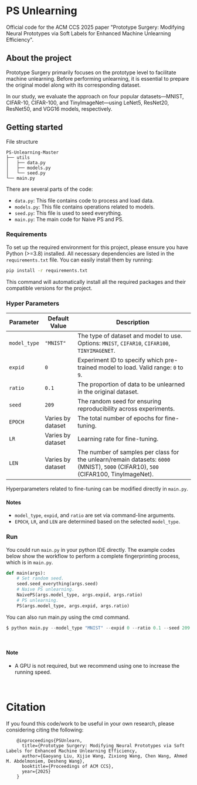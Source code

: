 # PS Unlearning

Official code for the ACM CCS 2025 paper "Prototype Surgery: Modifying Neural Prototypes via Soft Labels for Enhanced Machine Unlearning Efficiency".

## About the project

Prototype Surgery primarily focuses on the prototype level to facilitate machine unlearning. Before performing unlearning, it is essential to prepare the original model along with its corresponding dataset.

In our study, we evaluate the approach on four popular datasets—MNIST, CIFAR-10, CIFAR-100, and TinyImageNet—using LeNet5, ResNet20, ResNet50, and VGG16 models, respectively.

## Getting started

File structure

```os
PS-Unlearning-Master
├── utils
│   ├── data.py
│   ├── models.py
│   └── seed.py
└── main.py
```

There are several parts of the code:
- `data.py`: This file contains code to process and load data.
- `models.py`: This file contains operations related to models.
- `seed.py`: This file is used to seed everything.
- `main.py`: The main code for Naive PS and PS.


### Requirements

To set up the required environment for this project, please ensure you have Python (>=3.8) installed. All necessary dependencies are listed in the `requirements.txt` file. You can easily install them by running:

```bash
pip install -r requirements.txt
```

This command will automatically install all the required packages and their compatible versions for the project.

### Hyper Parameters

| Parameter       | Default Value    | Description                                                                                     |
|------------------|------------------|-------------------------------------------------------------------------------------------------|
| `model_type`    | `"MNIST"`        | The type of dataset and model to use. Options: `MNIST`, `CIFAR10`, `CIFAR100`, `TINYIMAGENET`.  |
| `expid`         | `0`              | Experiment ID to specify which pre-trained model to load. Valid range: `0` to `9`.             |
| `ratio`         | `0.1`            | The proportion of data to be unlearned in the original dataset.                                |
| `seed`          | `209`            | The random seed for ensuring reproducibility across experiments.                               |
| `EPOCH`         | Varies by dataset| The total number of epochs for fine-tuning. |
| `LR`            | Varies by dataset| Learning rate for fine-tuning. |
| `LEN`           | Varies by dataset| The number of samples per class for the unlearn/remain datasets: `6000` (MNIST), `5000` (CIFAR10), `500` (CIFAR100, TinyImageNet). |

Hyperparameters related to fine-tuning can be modified directly in `main.py`.

#### Notes
- `model_type`, `expid`, and `ratio` are set via command-line arguments.
- `EPOCH`, `LR`, and `LEN` are determined based on the selected `model_type`.

### Run
You could run `main.py` in your python IDE directly.
The example codes below show the workflow to perform a complete fingerprinting process, which is in `main.py`.

```python
def main(args):
    # Set random seed.
    seed.seed_everything(args.seed)
    # Naive PS unlearning.
    NaivePS(args.model_type, args.expid, args.ratio)
    # PS unlearning.
    PS(args.model_type, args.expid, args.ratio)
```

You can also run main.py using the cmd command.
```python
$ python main.py --model_type "MNIST" --expid 0 --ratio 0.1 --seed 209
```


<br>

#### Note
- A GPU is not required, but we recommend using one to increase the running speed. 

<br>

# Citation
If you found this code/work to be useful in your own research, please considering citing the following:
```
    @inproceedings{PSUnlearn,
      title={Prototype Surgery: Modifying Neural Prototypes via Soft Labels for Enhanced Machine Unlearning Efficiency,
      author={Gaoyang Liu, Xijie Wang, Zixiong Wang, Chen Wang, Ahmed M. Abdelmoniem, Desheng Wang},
      booktitle={Proceedings of ACM CCS},
      year={2025}
    }
```
